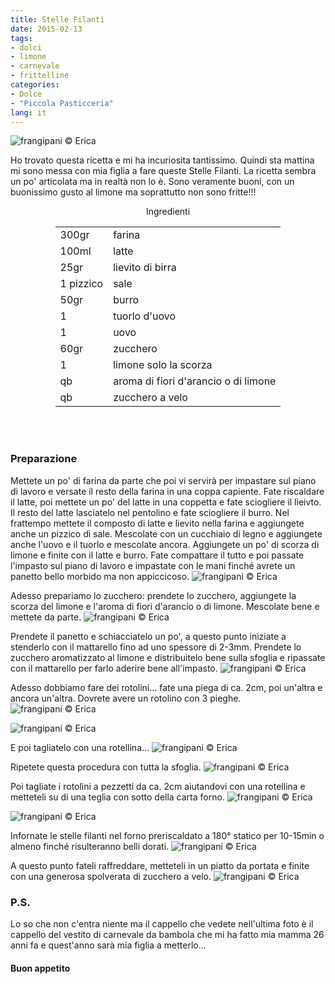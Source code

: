```yaml
---
title: Stelle Filanti
date: 2015-02-13
tags:
- dolci
- limone
- carnevale
- frittelline
categories:
- Dolce
- "Piccola Pasticceria"
lang: it
---
```

![](header.jpg "frangipani © Erica")

Ho trovato questa ricetta e mi ha incuriosita tantissimo. Quindi sta mattina mi sono messa con mia figlia a fare queste Stelle Filanti. La ricetta sembra un po' articolata ma in realtà non lo è. Sono veramente buoni, con un buonissimo gusto al limone ma soprattutto non sono fritte!!!

<div id="wrapper" style="text-align: center">
  <div id="yourdiv" style="display: inline-block;">
    <div class="ingredients">
      <div class="ingredients-title">Ingredienti</div>
      <table>
        <tbody>
          <tr>
            <td>300gr</td>
            <td>farina</td>
          </tr>
          <tr>
            <td>100ml</td>
            <td>latte</td>
          </tr>
          <tr>
            <td>25gr</td>
            <td>lievito di birra</td>
          </tr>
          <tr>
            <td>1 pizzico</td>
            <td>sale</td>
          </tr>
          <tr>
            <td>50gr</td>
            <td>burro</td>
          </tr>
          <tr>
          	<td>1</td>
            <td>tuorlo d'uovo</td>
          </tr>
          <tr>
            <td>1</td>
            <td>uovo</td>
          </tr>
          <tr>
            <td>60gr</td>
            <td>zucchero</td>
          </tr>
          <tr>
            <td>1</td>
            <td>limone solo la scorza</td>
          </tr>
          <tr>
            <td>qb</td>
            <td>aroma di fiori d'arancio o di limone</td>
          </tr>
          <tr>
            <td>qb</td>
            <td>zucchero a velo</td>       
          </tr>
        </tbody>
      </table>
      <br></br>
    </div>
  </div>
</div>


<h3>
	<font color="grey">
		<i class="fa fa-cogs"></i>
	</font> Preparazione
</h3>

Mettete un po' di farina da parte che poi vi servirà per impastare sul piano di lavoro e versate il resto della farina in una coppa capiente. Fate riscaldare il latte, poi mettete un po' del latte in una coppetta e fate sciogliere il lieivto. Il resto del latte lasciatelo nel pentolino e fate sciogliere il burro. Nel frattempo mettete il composto di latte e lievito nella farina e aggiungete anche un pizzico di sale. Mescolate con un cucchiaio di legno e aggiungete anche l'uovo e il tuorlo e mescolate ancora. Aggiungete un po' di scorza di limone e finite con il latte e burro. Fate compattare il tutto e poi passate l'impasto sul piano di lavoro e impastate con le mani finché avrete un panetto bello morbido ma non appiccicoso.
![](impasto.jpg "frangipani © Erica")

Adesso prepariamo lo zucchero: prendete lo zucchero, aggiungete la scorza del limone e l'aroma di fiori d'arancio o di limone. Mescolate bene e mettete da parte.
![](zucchero.jpg "frangipani © Erica")

Prendete il panetto e schiacciatelo un po', a questo punto iniziate a stenderlo con il mattarello fino ad uno spessore di 2-3mm. Prendete lo zucchero aromatizzato al limone e distribuitelo bene sulla sfoglia e ripassate con il mattarello per farlo aderire bene all'impasto.
![](stesa.jpg "frangipani © Erica")

Adesso dobbiamo fare dei rotolini... fate una piega di ca. 2cm, poi un'altra e ancora un'altra. Dovrete avere un rotolino con 3 pieghe.
![](piegare1.jpg "frangipani © Erica")

![](piegare2.jpg "frangipani © Erica")

E poi tagliatelo con una rotellina...
![](piegare3.jpg "frangipani © Erica")

Ripetete questa procedura con tutta la sfoglia.
![](rotolini.jpg "frangipani © Erica")

Poi tagliate i rotolini a pezzetti da ca. 2cm aiutandovi con una rotellina e metteteli su di una teglia con sotto della carta forno.
![](tagliati.jpg "frangipani © Erica")

![](teglia.jpg "frangipani © Erica")

Infornate le stelle filanti nel forno preriscaldato a 180° statico per 10-15min o almeno finché risulteranno belli dorati.
![](sfornati.jpg "frangipani © Erica")

A questo punto fateli raffreddare, metteteli in un piatto da portata e finite con una generosa spolverata di zucchero a velo.
![](risultato.jpg "frangipani © Erica")

<h3>
  <font color="#FFCC00">
    <i class="fa fa-lightbulb-o"></i>
  </font> P.S.
</h3>

Lo so che non c'entra niente ma il cappello che vedete nell'ultima foto è il cappello del vestito di carnevale da bambola che mi ha fatto mia mamma 26 anni fa e quest'anno sarà mia figlia a metterlo...

<h4>Buon appetito
  <font color="red">
    <i class="fa fa-smile-o"></i>
  </font>
</h4>
